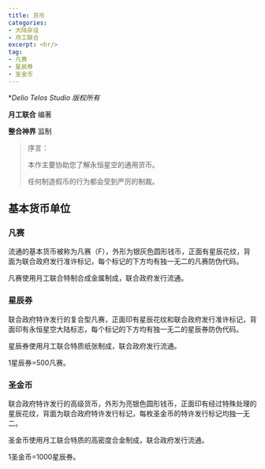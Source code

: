 ```yaml
---
title: 货币
categories:
- 大陆杂设
- 月工联合
excerpt: <hr/>
tag:
- 凡赛
- 星辰券
- 圣金币
---
```


**Delio Telos Studio 版权所有*

**月工联合** 编著

**整合神界** 监制

> 序言：
>
> 本作主要协助您了解永恒星空的通用货币。
>
> 任何制造假币的行为都会受到严厉的制裁。

## 基本货币单位

### 凡赛

流通的基本货币被称为凡赛（F），外形为银灰色圆形钱币，正面有星辰花纹，背面为联合政府发行准许标记，每个标记的下方均有独一无二的凡赛防伪代码。

凡赛使用月工联合特制合成金属制成，联合政府发行流通。

### 星辰券

联合政府特许发行的复合型凡赛，正面印有星辰花纹和联合政府发行准许标记，背面印有永恒星空大陆标志，每个标记的下方均有独一无二的星辰券防伪代码。

星辰券使用月工联合特质纸张制成，联合政府发行流通。

1星辰券=500凡赛。

### 圣金币

联合政府特许发行的高级货币，外形为亮银色圆形钱币，正面印有经过特殊处理的星辰花纹，背面为联合政府特许发行标记，每枚圣金币的特许发行标记均独一无二。

圣金币使用月工联合特质的高密度合金制成，联合政府发行流通。

1圣金币=1000星辰券。
